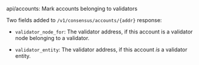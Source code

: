 api/accounts: Mark accounts belonging to validators

Two fields added to `/v1/consensus/accounts/{addr}` response:

- `validator_node_for`: The validator address, if this account is a
validator node belonging to a validator.

- `validator_entity`: The validator address, if this account *is* a
validator entity.
